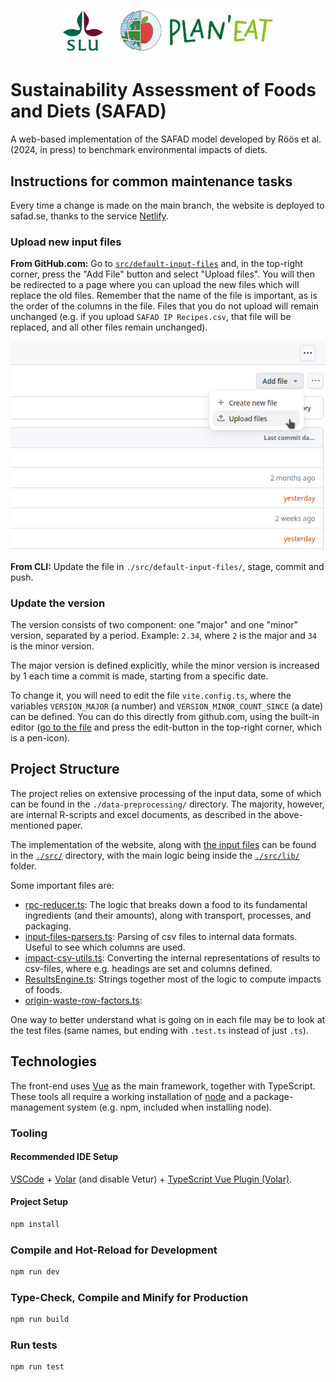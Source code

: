 <h1 align="center">
  <img src="./docs/slu-logo.svg" width="64" height="64" alt="SLU logo"/>
  &nbsp;&nbsp;
  <img src="./docs/planeat-logo.png" width="244.74" height="64" alt="Plan'Eat logo"/>
</h1>

# Sustainability Assessment of Foods and Diets (SAFAD)

A web-based implementation of the SAFAD model developed by Röös et al. (2024, in
press) to benchmark environmental impacts of diets.

## Instructions for common maintenance tasks

Every time a change is made on the main branch, the website is deployed to
safad.se, thanks to the service [Netlify](https://netlify.app).

### Upload new input files

**From GitHub.com:** Go to [`src/default-input-files`](src/default-input-files)
and, in the top-right corner, press the "Add File" button and select "Upload
files". You will then be redirected to a page where you can upload the new files
which will replace the old files. Remember that the name of the file is
important, as is the order of the columns in the file. Files that you do not
upload will remain unchanged (e.g. if you upload `SAFAD IP Recipes.csv`, that
file will be replaced, and all other files remain unchanged).

![Screenshot of location of Upload button](./docs/github-howto-upload-file.png)

**From CLI:** Update the file in `./src/default-input-files/`, stage, commit and
push.

### Update the version

The version consists of two component: one "major" and one "minor" version,
separated by a period. Example: `2.34`, where `2` is the major and `34` is the
minor version.

The major version is defined explicitly, while the minor version is increased by
1 each time a commit is made, starting from a specific date.

To change it, you will need to edit the file `vite.config.ts`, where the
variables `VERSION_MAJOR` (a number) and `VERSION_MINOR_COUNT_SINCE` (a date)
can be defined. You can do this directly from github.com, using the built-in
editor ([go to the file](./vite.config.ts) and press the edit-button in the
top-right corner, which is a pen-icon).

## Project Structure

The project relies on extensive processing of the input data, some of which can
be found in the `./data-preprocessing/` directory. The majority, however, are
internal R-scripts and excel documents, as described in the above-mentioned
paper.

The implementation of the website, along with [the input
files](./src/default-input-files/) can be found in the [`./src/`](./src/)
directory, with the main logic being inside the [`./src/lib/`](./src/lib)
folder.

Some important files are:

- [rpc-reducer.ts](./src/lib/rpc-reducer.ts): The logic that breaks down a food
to its fundamental ingredients (and their amounts), along with transport,
processes, and packaging.
- [input-files-parsers.ts](./src/lib/input-files-parsers.ts): Parsing of csv
files to internal data formats. Useful to see which columns are used.
- [impact-csv-utils.ts](./src/lib/impacts-csv-utils.ts): Converting the internal
representations of results to csv-files, where e.g. headings are set and
columns defined.
- [ResultsEngine.ts](./src/lib/ResultsEngine.ts): Strings together most of the
logic to compute impacts of foods.
- [origin-waste-row-factors.ts](./src/lib/origin-waste-row-factors.ts):

One way to better understand what is going on in each file may be to look at the
test files (same names, but ending with `.test.ts` instead of just `.ts`).

## Technologies

The front-end uses [Vue](vuejs.org/) as the main framework, together with
TypeScript. These tools all require a working installation of
[node](https://nodejs.org/en) and a package-management system (e.g. npm,
included when installing node).

### Tooling

#### Recommended IDE Setup

[VSCode](https://code.visualstudio.com/) +
[Volar](https://marketplace.visualstudio.com/items?itemName=Vue.volar) (and
disable Vetur) + [TypeScript Vue Plugin
(Volar)](https://marketplace.visualstudio.com/items?itemName=Vue.vscode-typescript-vue-plugin).

#### Project Setup

```sh
npm install
```

### Compile and Hot-Reload for Development

```sh
npm run dev
```

### Type-Check, Compile and Minify for Production

```sh
npm run build
```

### Run tests

```sh
npm run test
```
